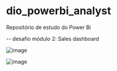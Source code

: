 # dio_powerbi_analyst

Repositório de estudo do Power Bi

-- desafio módulo 2: Sales dashboard

![image](https://github.com/keythroy/dio_powerbi_analyst/assets/12723993/dca611d4-dc19-439c-9572-568647579341)

![image](https://github.com/keythroy/dio_powerbi_analyst/assets/12723993/01311103-fbdb-48d4-8745-39cdd5c51eb9)
